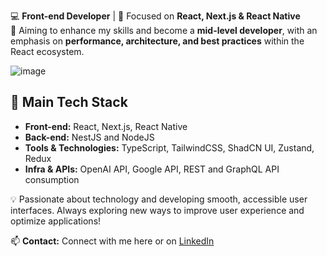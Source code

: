 💻 **Front-end Developer** | 🚀 Focused on **React, Next.js & React Native**  
🎯 Aiming to enhance my skills and become a **mid-level developer**, with an emphasis on **performance, architecture, and best practices** within the React ecosystem.  

![image](https://github.com/user-attachments/assets/5a0cd742-9cb2-417f-9bc9-86ffc3be62de)

## 📌 Main Tech Stack  

- **Front-end:** React, Next.js, React Native  
- **Back-end:** NestJS and NodeJS  
- **Tools & Technologies:** TypeScript, TailwindCSS, ShadCN UI, Zustand, Redux
- **Infra & APIs:** OpenAI API, Google API, REST and GraphQL API consumption  

💡 Passionate about technology and developing smooth, accessible user interfaces. Always exploring new ways to improve user experience and optimize applications!  

📫 **Contact:** Connect with me here or on [LinkedIn](https://www.linkedin.com/in/matheus-castro-araujo/)  
